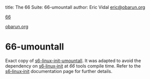title: The 66 Suite: 66-umountall
author: Eric Vidal <eric@obarun.org>

[66](index.html)

[obarun.org](https://web.obarun.org)

# 66-umountall

Exact copy of [s6-linux-init-umountall](https://skarnet.org/software/s6-linux-init/s6-linux-init-umountall.html). It was adapted to avoid the dependency on [s6‑linux‑init](https://skarnet.org/software/s6‑linux‑init) at *66* tools compile time. Refer to the [s6‑linux‑init](https://skarnet.org/software/s6‑linux‑init) documentation page for further details.
